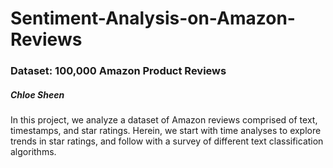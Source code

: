 # Sentiment-Analysis-on-Amazon-Reviews

### Dataset: 100,000 Amazon Product Reviews

##### Chloe Sheen

In this project, we analyze a dataset of Amazon reviews comprised of text, timestamps, and star ratings. Herein, we start with time analyses to explore trends in star ratings, and follow with a survey of different text classification algorithms.
